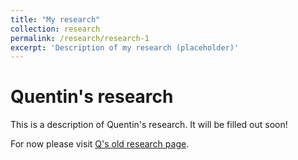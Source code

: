 ```yaml
---
title: "My research"
collection: research
permalink: /research/research-1
excerpt: 'Description of my research (placeholder)'
---
```


Quentin's research
==================

This is a description of Quentin's research. It will be filled out soon!

For now please visit [Q's old research page](https://quentinread.weebly.com/research).

